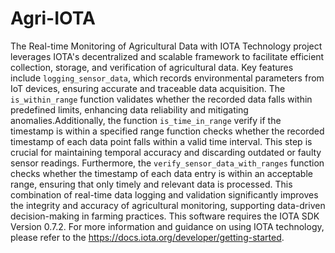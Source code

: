 # Agri-IOTA
The Real-time Monitoring of Agricultural Data with IOTA Technology project leverages IOTA's decentralized and scalable framework to facilitate efficient collection, storage, and verification of agricultural data. Key features include ```logging_sensor_data```, which records environmental parameters from IoT devices, ensuring accurate and traceable data acquisition. The ```is_within_range``` function validates whether the recorded data falls within predefined limits, enhancing data reliability and mitigating anomalies.Additionally, the function ```is_time_in_range``` verify if the timestamp is within a specified range function checks whether the recorded timestamp of each data point falls within a valid time interval. This step is crucial for maintaining temporal accuracy and discarding outdated or faulty sensor readings. Furthermore, the ```verify_sensor_data_with_ranges``` function checks whether the timestamp of each data entry is within an acceptable range, ensuring that only timely and relevant data is processed. This combination of real-time data logging and validation significantly improves the integrity and accuracy of agricultural monitoring, supporting data-driven decision-making in farming practices.
This software requires the IOTA SDK Version 0.7.2.
For more information and guidance on using IOTA technology, please refer to the https://docs.iota.org/developer/getting-started.


